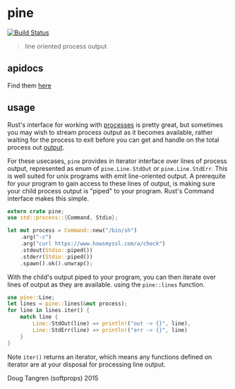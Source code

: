 # pine

[![Build Status](https://travis-ci.org/softprops/pine.svg?branch=master)](https://travis-ci.org/softprops/pine)

> line oriented process output

## apidocs

Find them [here](http://softprops.github.io/pine)

## usage

Rust's interface for working with [processes](https://doc.rust-lang.org/std/process/) is pretty great, but sometimes
you may wish to stream process output as it becomes available, rather waiting for the process to exit before you can get
and handle on the total process out [output](https://doc.rust-lang.org/std/process/struct.Output.html).

For these usecases, `pine` provides in iterator interface over lines of process output,
represented as enum of `pine.Line.StdOut` or `pine.Line.StdErr`. This is well suited for unix programs with emit
line-oriented output. A prerequite for your program to gain access
to these lines of output, is making sure your child process output is "piped" to your program. Rust's Command interface
makes this simple.

```rust
extern crate pine;
use std::process::{Command, Stdio};

let mut process = Command::new("/bin/sh")
    .arg("-c")
    .arg("curl https://www.howsmyssl.com/a/check")
    .stdout(Stdio::piped())
    .stderr(Stdio::piped())
    .spawn().ok().unwrap();
```

With the child's output piped to your program, you can then iterate over lines of output as
they are available. using the `pine::lines` function.

```rust
use pine::Line;
let lines = pine::lines(&mut process);
for line in lines.iter() {
    match line {
        Line::StdOut(line) => println!("out -> {}", line),
        Line::StdErr(line) => println!("err -> {}", line)
    }
}
```

Note `iter()` returns an iterator, which means any functions defined on iterator are
at your disposal for processing line output.

Doug Tangren (softprops) 2015
